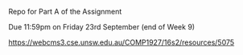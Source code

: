 Repo for Part A of the Assignment

Due	11:59pm on Friday 23rd September (end of Week 9)

https://webcms3.cse.unsw.edu.au/COMP1927/16s2/resources/5075
